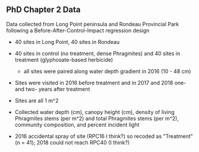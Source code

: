 ## PhD Chapter 2 Data

Data collected from Long Point peninsula and Rondeau Provincial Park following a Before-After-Control-Impact regression design

  * 40 sites in Long Point, 40 sites in Rondeau
  
  * 40 sites in control (no treatment, dense Phragmites) and 40 sites in treatment (glyphosate-based herbicide)
    * all sites were paired along water depth gradient in 2016 (10 - 48 cm)
    
  * Sites were visited in 2016 before treatment and in 2017 and 2018 one- and two- years after treatment
  
  * Sites are all 1 m^2
  
  * Collected water depth (cm), canopy height (cm), density of living Phragmites stems (per m^2) and total Phragmites stems (per m^2),
    community composition, and percent incident light
    
  * 2016 accidental spray of site (RPC16 I think?) so recoded as "Treatment" (n = 41); 2018 could not reach RPC40 (I think?) 
